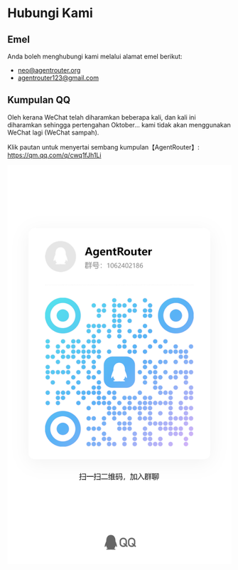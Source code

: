 # Hubungi Kami

## Emel

Anda boleh menghubungi kami melalui alamat emel berikut:

- neo@agentrouter.org
- agentrouter123@gmail.com

## Kumpulan QQ

Oleh kerana WeChat telah diharamkan beberapa kali, dan kali ini diharamkan sehingga pertengahan Oktober... kami tidak akan menggunakan WeChat lagi (WeChat sampah).

Klik pautan untuk menyertai sembang kumpulan【AgentRouter】: https://qm.qq.com/q/cwq1fJh1Li

![](./img/qqgroup.jpg)